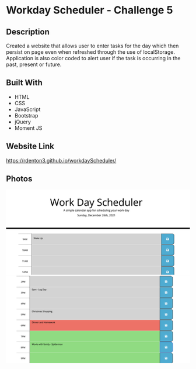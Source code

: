 # Workday Scheduler - Challenge 5

## Description
Created a website that allows user to enter tasks for the day which then persist on page even when refreshed through the use of localStorage. Application is also color coded to alert user if the task is occurring in the past, present or future.

## Built With
* HTML
* CSS
* JavaScript
* Bootstrap
* jQuery
* Moment JS

## Website Link
https://rdenton3.github.io/workdayScheduler/

## Photos
![Workday Scheduler Photo1](./images/pass1.png)
![Workday SchedulerPhoto2](./images/pass2.png)


